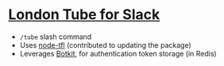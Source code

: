 ---
---
# [London Tube for Slack](https://github.com/HugoDF/london-tube)

- `/tube` slash command
- Uses [node-tfl](https://github.com/HugoDF/node-tfl) (contributed to updating the package)
- Leverages [Botkit](https://github.com/howdyai/botkit), for authentication token storage (in Redis)
